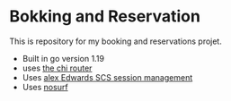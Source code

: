 # Bokking and Reservation

This is repository for my booking and reservations projet.

- Built in go version 1.19
- uses [the chi router](https://github.com/go-chi/chi)
- Uses [alex Edwards SCS session management](https://github.com/alexedwards/scs/v2)
- Uses [nosurf](https://github.com/justinas/nosurf)